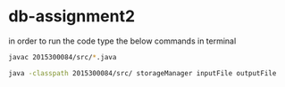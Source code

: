 # db-assignment2
in order to run the code type the below commands in terminal
```bash
javac 2015300084/src/*.java
```
```bash
java -classpath 2015300084/src/ storageManager inputFile outputFile
```
